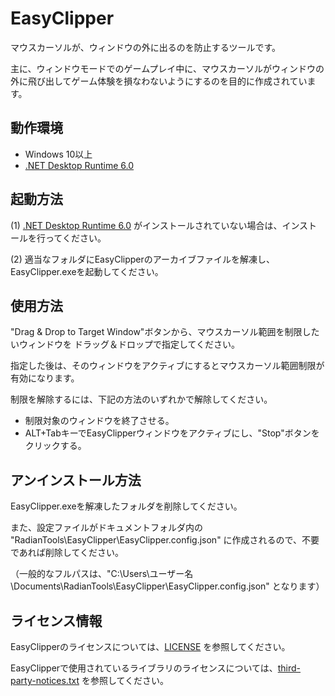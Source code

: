 # EasyClipper
マウスカーソルが、ウィンドウの外に出るのを防止するツールです。

主に、ウィンドウモードでのゲームプレイ中に、マウスカーソルがウィンドウの外に飛び出してゲーム体験を損なわないようにするのを目的に作成されています。


## 動作環境
- Windows 10以上
- [.NET Desktop Runtime 6.0](https://dotnet.microsoft.com/ja-jp/download/dotnet/6.0)


## 起動方法
(1) [.NET Desktop Runtime 6.0](https://dotnet.microsoft.com/ja-jp/download/dotnet/6.0) がインストールされていない場合は、インストールを行ってください。

(2) 適当なフォルダにEasyClipperのアーカイブファイルを解凍し、EasyClipper.exeを起動してください。


## 使用方法
"Drag & Drop to Target Window"ボタンから、マウスカーソル範囲を制限したいウィンドウを
ドラッグ＆ドロップで指定してください。

指定した後は、そのウィンドウをアクティブにするとマウスカーソル範囲制限が有効になります。

制限を解除するには、下記の方法のいずれかで解除してください。

- 制限対象のウィンドウを終了させる。
- ALT+TabキーでEasyClipperウィンドウをアクティブにし、"Stop"ボタンをクリックする。


## アンインストール方法
EasyClipper.exeを解凍したフォルダを削除してください。

また、設定ファイルがドキュメントフォルダ内の "RadianTools\EasyClipper\EasyClipper.config.json" に作成されるので、不要であれば削除してください。

（一般的なフルパスは、"C:\Users\ユーザー名\Documents\RadianTools\EasyClipper\EasyClipper.config.json" となります）

## ライセンス情報
EasyClipperのライセンスについては、[LICENSE](/LICENSE) を参照してください。

EasyClipperで使用されているライブラリのライセンスについては、[third-party-notices.txt](/third-party-notices.txt) を参照してください。
